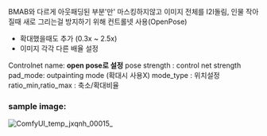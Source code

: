 
BMAB와 다르게 아웃패딩된 부분'만' 마스킹하지않고 이미지 전체를 I2I돌림,
인물 작아질때 새로 그리는걸 방지하기 위해 컨트롤넷 사용(OpenPose)
+ 확대했을때도 추가 (0.3x ~ 2.5x)
+ 이미지 각각 다른 배율 설정


Controlnet name: **open pose로 설정**
pose strength : control net strength
pad_mode: outpainting mode (확대시 사용X)
mode_type : 위치설정
ratio_min,ratio_max : 축소/확대비율

### sample image:
![ComfyUI_temp_jxqnh_00015_](https://github.com/ThisisLandu/landu_outpainting/assets/36629328/d961dd12-d4d4-42e3-8299-a7f6c1165176)
